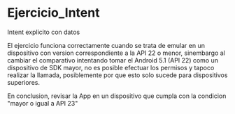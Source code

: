 # Ejercicio_Intent
Intent explicito con datos


El ejercicio funciona correctamente cuando se trata de emular en un dispositivo con version correspondiente a la API 22
o menor, sinembargo al cambiar el comparativo intentando tomar el Android 5.1 (API 22) como un dispositivo de SDK mayor,
no es posible efectuar los permisos y tapoco realizar la llamada, posiblemente por que esto solo sucede para dispositivos
superiores. 

En conclusion, revisar la App en un dispositivo que cumpla con la condicion "mayor o igual a API 23"